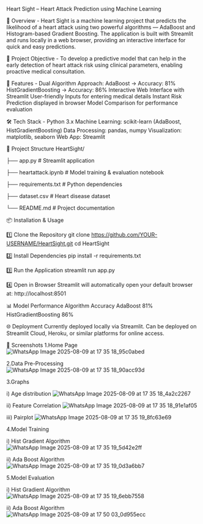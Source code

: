 Heart Sight – Heart Attack Prediction using Machine Learning

📌 Overview -
Heart Sight is a machine learning project that predicts the likelihood of a heart attack using two powerful algorithms — AdaBoost and Histogram-based Gradient Boosting.
The application is built with Streamlit and runs locally in a web browser, providing an interactive interface for quick and easy predictions.

🎯 Project Objective -
To develop a predictive model that can help in the early detection of heart attack risk using clinical parameters, enabling proactive medical consultation.

🚀 Features -
Dual Algorithm Approach:
  AdaBoost → Accuracy: 81%
  HistGradientBoosting → Accuracy: 86%
Interactive Web Interface with Streamlit
User-friendly Inputs for entering medical details
Instant Risk Prediction displayed in browser
Model Comparison for performance evaluation

🛠 Tech Stack -
Python 3.x
Machine Learning: scikit-learn (AdaBoost, HistGradientBoosting)
Data Processing: pandas, numpy
Visualization: matplotlib, seaborn
Web App: Streamlit

📂 Project Structure
HeartSight/

├── app.py                     # Streamlit application

├── heartattack.ipynb          # Model training & evaluation notebook

├── requirements.txt           # Python dependencies

├── dataset.csv                # Heart disease dataset

└── README.md                  # Project documentation


📦 Installation & Usage

1️⃣ Clone the Repository
git clone https://github.com/YOUR-USERNAME/HeartSight.git
cd HeartSight

2️⃣ Install Dependencies
pip install -r requirements.txt

3️⃣ Run the Application
streamlit run app.py

4️⃣ Open in Browser
Streamlit will automatically open your default browser at:
http://localhost:8501

📊 Model Performance
Algorithm	Accuracy
AdaBoost	81%
HistGradientBoosting	86%

🌐 Deployment
Currently deployed locally via Streamlit.
Can be deployed on Streamlit Cloud, Heroku, or similar platforms for online access.

📸 Screenshots
1.Home Page
![WhatsApp Image 2025-08-09 at 17 35 18_95c0abed](https://github.com/user-attachments/assets/3678aa7d-893a-49ec-ab35-bb9d255f2a54)

2.Data Pre-Processing 
![WhatsApp Image 2025-08-09 at 17 35 18_90acc93d](https://github.com/user-attachments/assets/c8b63926-3ce8-4f5d-8d53-e58d7b993065)

3.Graphs

i) Age distribution
![WhatsApp Image 2025-08-09 at 17 35 18_4a2c2267](https://github.com/user-attachments/assets/56792992-bd11-4c70-9941-7f2baf41ec72)

ii) Feature Correlation
![WhatsApp Image 2025-08-09 at 17 35 18_91e1af05](https://github.com/user-attachments/assets/acfb8cf5-7f9d-479d-b4f9-a0de0b12b3f1)

iii) Pairplot
![WhatsApp Image 2025-08-09 at 17 35 19_8fc63e69](https://github.com/user-attachments/assets/d02299b1-fad9-4489-acb6-467a378b75a4)

4.Model Training

i) Hist Gradient Algorithm
![WhatsApp Image 2025-08-09 at 17 35 19_5d42e2ff](https://github.com/user-attachments/assets/764a63ef-ac96-46fa-9c52-b41ac7eda2ba)

ii) Ada Boost Algorithm
![WhatsApp Image 2025-08-09 at 17 35 19_0d3a6bb7](https://github.com/user-attachments/assets/83b5d853-b4cd-472d-9e92-751f04e84848)

5.Model Evaluation

i) Hist Gradient Algorithm
![WhatsApp Image 2025-08-09 at 17 35 19_6ebb7558](https://github.com/user-attachments/assets/49113594-fd04-4f58-8d80-68ec300ad48a)

ii) Ada Boost Algorithm
![WhatsApp Image 2025-08-09 at 17 50 03_0d955ecc](https://github.com/user-attachments/assets/f23acfa5-2f9b-4410-9e03-23c218f51c61)











